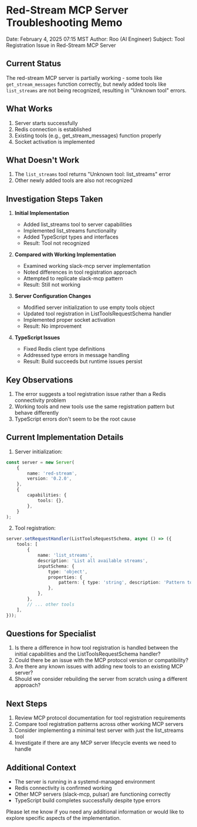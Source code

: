 # Red-Stream MCP Server Troubleshooting Memo
Date: February 4, 2025 07:15 MST
Author: Roo (AI Engineer)
Subject: Tool Registration Issue in Red-Stream MCP Server

## Current Status
The red-stream MCP server is partially working - some tools like `get_stream_messages` function correctly, but newly added tools like `list_streams` are not being recognized, resulting in "Unknown tool" errors.

## What Works
1. Server starts successfully
2. Redis connection is established
3. Existing tools (e.g., get_stream_messages) function properly
4. Socket activation is implemented

## What Doesn't Work
1. The `list_streams` tool returns "Unknown tool: list_streams" error
2. Other newly added tools are also not recognized

## Investigation Steps Taken

1. **Initial Implementation**
   - Added list_streams tool to server capabilities
   - Implemented list_streams functionality
   - Added TypeScript types and interfaces
   - Result: Tool not recognized

2. **Compared with Working Implementation**
   - Examined working slack-mcp server implementation
   - Noted differences in tool registration approach
   - Attempted to replicate slack-mcp pattern
   - Result: Still not working

3. **Server Configuration Changes**
   - Modified server initialization to use empty tools object
   - Updated tool registration in ListToolsRequestSchema handler
   - Implemented proper socket activation
   - Result: No improvement

4. **TypeScript Issues**
   - Fixed Redis client type definitions
   - Addressed type errors in message handling
   - Result: Build succeeds but runtime issues persist

## Key Observations
1. The error suggests a tool registration issue rather than a Redis connectivity problem
2. Working tools and new tools use the same registration pattern but behave differently
3. TypeScript errors don't seem to be the root cause

## Current Implementation Details
1. Server initialization:
```typescript
const server = new Server(
    {
        name: 'red-stream',
        version: '0.2.0',
    },
    {
        capabilities: {
            tools: {},
        },
    }
);
```

2. Tool registration:
```typescript
server.setRequestHandler(ListToolsRequestSchema, async () => ({
    tools: [
        {
            name: 'list_streams',
            description: 'List all available streams',
            inputSchema: {
                type: 'object',
                properties: {
                    pattern: { type: 'string', description: 'Pattern to match stream names', default: '*' },
                },
            },
        },
        // ... other tools
    ],
}));
```

## Questions for Specialist
1. Is there a difference in how tool registration is handled between the initial capabilities and the ListToolsRequestSchema handler?
2. Could there be an issue with the MCP protocol version or compatibility?
3. Are there any known issues with adding new tools to an existing MCP server?
4. Should we consider rebuilding the server from scratch using a different approach?

## Next Steps
1. Review MCP protocol documentation for tool registration requirements
2. Compare tool registration patterns across other working MCP servers
3. Consider implementing a minimal test server with just the list_streams tool
4. Investigate if there are any MCP server lifecycle events we need to handle

## Additional Context
- The server is running in a systemd-managed environment
- Redis connectivity is confirmed working
- Other MCP servers (slack-mcp, pulsar) are functioning correctly
- TypeScript build completes successfully despite type errors

Please let me know if you need any additional information or would like to explore specific aspects of the implementation.